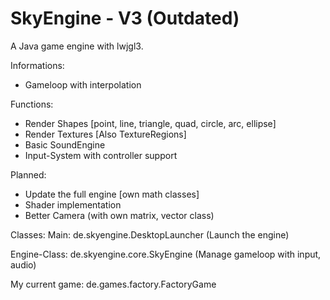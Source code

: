 # SkyEngine - V3 (Outdated)
A Java game engine with lwjgl3.

Informations:
  - Gameloop with interpolation

Functions:
  - Render Shapes [point, line, triangle, quad, circle, arc, ellipse]
  - Render Textures [Also TextureRegions]
  - Basic SoundEngine
  - Input-System with controller support
  
Planned:
  - Update the full engine [own math classes]
  - Shader implementation
  - Better Camera (with own matrix, vector class)
  
Classes:
  Main: de.skyengine.DesktopLauncher (Launch the engine)
  
  Engine-Class: de.skyengine.core.SkyEngine (Manage gameloop with input, audio)
  
  My current game: de.games.factory.FactoryGame
